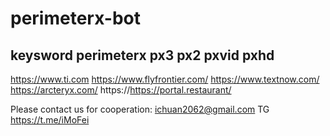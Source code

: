 # perimeterx-bot

## keysword perimeterx px3 px2 pxvid pxhd


https://www.ti.com
https://www.flyfrontier.com/
https://www.textnow.com/
https://arcteryx.com/
https://https://portal.restaurant/

Please contact us for cooperation: ichuan2062@gmail.com
TG https://t.me/iMoFei
